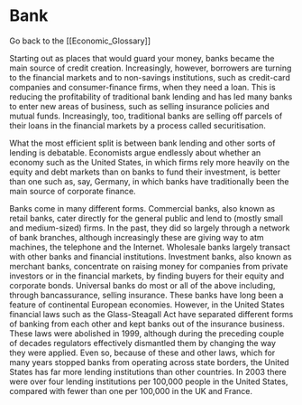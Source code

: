 # Bank

Go back to the [[Economic_Glossary]]


Starting out as places that would guard your money, banks became the main source of credit creation. Increasingly, however, borrowers are turning to the financial markets and to non-savings institutions, such as credit-card companies and consumer-finance firms, when they need a loan. This is reducing the profitability of traditional bank lending and has led many banks to enter new areas of business, such as selling insurance policies and mutual funds. Increasingly, too, traditional banks are selling off parcels of their loans in the financial markets by a process called securitisation.

What the most efficient split is between bank lending and other sorts of lending is debatable. Economists argue endlessly about whether an economy such as the United States, in which firms rely more heavily on the equity and debt markets than on banks to fund their investment, is better than one such as, say, Germany, in which banks have traditionally been the main source of corporate finance.

Banks come in many different forms. Commercial banks, also known as retail banks, cater directly for the general public and lend to (mostly small and medium-sized) firms. In the past, they did so largely through a network of bank branches, although increasingly these are giving way to atm machines, the telephone and the Internet. Wholesale banks largely transact with other banks and financial institutions. Investment banks, also known as merchant banks, concentrate on raising money for companies from private investors or in the financial markets, by finding buyers for their equity and corporate bonds. Universal banks do most or all of the above including, through bancassurance, selling insurance. These banks have long been a feature of continental European economies. However, in the United States financial laws such as the Glass-Steagall Act have separated different forms of banking from each other and kept banks out of the insurance business. These laws were abolished in 1999, although during the preceding couple of decades regulators effectively dismantled them by changing the way they were applied. Even so, because of these and other laws, which for many years stopped banks from operating across state borders, the United States has far more lending institutions than other countries. In 2003 there were over four lending institutions per 100,000 people in the United States, compared with fewer than one per 100,000 in the UK and France.

